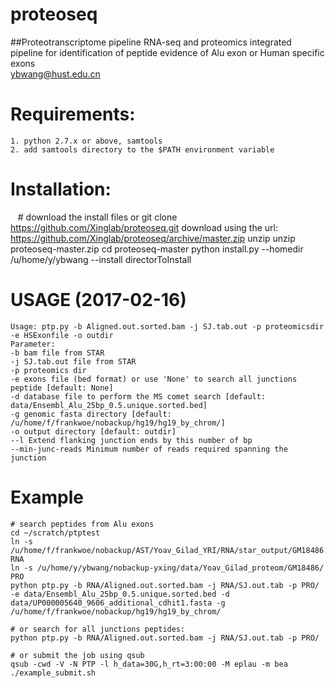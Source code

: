 # proteoseq
##Proteotranscriptome pipeline
RNA-seq and proteomics integrated pipeline for identification of peptide evidence of Alu exon or Human specific exons
<br />
ybwang@hust.edu.cn

# Requirements:
    1. python 2.7.x or above, samtools
    2. add samtools directory to the $PATH environment variable

# Installation:
    # download the install files or git clone https://github.com/Xinglab/proteoseq.git
    download using the url: https://github.com/Xinglab/proteoseq/archive/master.zip
    unzip unzip proteoseq-master.zip
    cd proteoseq-master
    python install.py --homedir /u/home/y/ybwang --install directorToInstall

# USAGE (2017-02-16)
    Usage: ptp.py -b Aligned.out.sorted.bam -j SJ.tab.out -p proteomicsdir -e HSExonfile -o outdir
    Parameter:
    -b bam file from STAR
    -j SJ.tab.out file from STAR
    -p proteomics dir
    -e exons file (bed format) or use 'None' to search all junctions peptide [default: None]
    -d database file to perform the MS comet search [default: data/Ensembl_Alu_25bp_0.5.unique.sorted.bed]
    -g genomic fasta directory [default: /u/home/f/frankwoe/nobackup/hg19/hg19_by_chrom/]
    -o output directory [default: outdir]
    --l Extend flanking junction ends by this number of bp
    --min-junc-reads Minimum number of reads required spanning the junction

# Example
    # search peptides from Alu exons
    cd ~/scratch/ptptest
    ln -s /u/home/f/frankwoe/nobackup/AST/Yoav_Gilad_YRI/RNA/star_output/GM18486.rna/ RNA
    ln -s /u/home/y/ybwang/nobackup-yxing/data/Yoav_Gilad_proteom/GM18486/ PRO
    python ptp.py -b RNA/Aligned.out.sorted.bam -j RNA/SJ.out.tab -p PRO/ -e data/Ensembl_Alu_25bp_0.5.unique.sorted.bed -d data/UP000005640_9606_additional_cdhit1.fasta -g /u/home/f/frankwoe/nobackup/hg19/hg19_by_chrom/

    # or search for all junctions peptides:
    python ptp.py -b RNA/Aligned.out.sorted.bam -j RNA/SJ.out.tab -p PRO/

    # or submit the job using qsub
    qsub -cwd -V -N PTP -l h_data=30G,h_rt=3:00:00 -M eplau -m bea ./example_submit.sh
		



